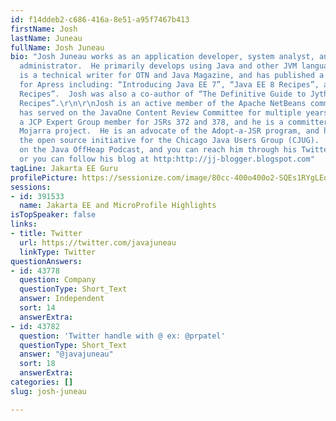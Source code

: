 ```yaml
---
id: f14ddeb2-c686-416a-8e51-a95f7467b413
firstName: Josh
lastName: Juneau
fullName: Josh Juneau
bio: "Josh Juneau works as an application developer, system analyst, and database
  administrator.  He primarily develops using Java and other JVM languages.  Josh
  is a technical writer for OTN and Java Magazine, and has published a number of titles
  for Apress including: “Introducing Java EE 7”, “Java EE 8 Recipes”, and “Java 9
  Recipes”.  Josh was also a co-author of “The Definitive Guide to Jython”, and “PL/SQL
  Recipes”.\r\n\r\nJosh is an active member of the Apache NetBeans community, and
  has served on the JavaOne Content Review Committee for multiple years.  Josh was
  a JCP Expert Group member for JSRs 372 and 378, and he is a committer for the EE4J
  Mojarra project.  He is an advocate of the Adopt-a-JSR program, and helps to lead
  the open source initiative for the Chicago Java Users Group (CJUG).  He is a regular
  on the Java OffHeap Podcast, and you can reach him through his Twitter handle: @javajuneau
  or you can follow his blog at http:http://jj-blogger.blogspot.com"
tagLine: Jakarta EE Guru
profilePicture: https://sessionize.com/image/80cc-400o400o2-SQEs1RYgLEq5LRpA7wyWfn.jpg
sessions:
- id: 391533
  name: Jakarta EE and MicroProfile Highlights
isTopSpeaker: false
links:
- title: Twitter
  url: https://twitter.com/javajuneau
  linkType: Twitter
questionAnswers:
- id: 43778
  question: Company
  questionType: Short_Text
  answer: Independent
  sort: 14
  answerExtra: 
- id: 43782
  question: 'Twitter handle with @ ex: @prpatel'
  questionType: Short_Text
  answer: "@javajuneau"
  sort: 18
  answerExtra: 
categories: []
slug: josh-juneau

---
```

